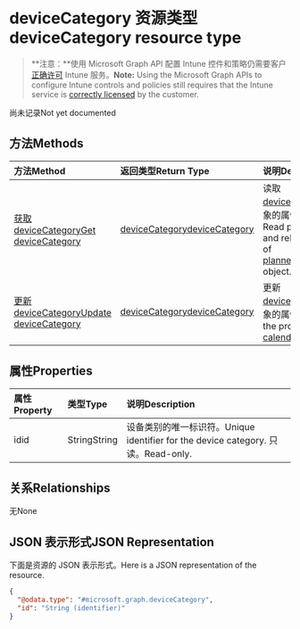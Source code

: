 # <a name="devicecategory-resource-type"></a><span data-ttu-id="1b1c5-101">deviceCategory 资源类型</span><span class="sxs-lookup"><span data-stu-id="1b1c5-101">deviceCategory resource type</span></span>

> <span data-ttu-id="1b1c5-102">**注意：**使用 Microsoft Graph API 配置 Intune 控件和策略仍需要客户[正确许可](https://go.microsoft.com/fwlink/?linkid=839381) Intune 服务。</span><span class="sxs-lookup"><span data-stu-id="1b1c5-102">**Note:** Using the Microsoft Graph APIs to configure Intune controls and policies still requires that the Intune service is [correctly licensed](https://go.microsoft.com/fwlink/?linkid=839381) by the customer.</span></span>

<span data-ttu-id="1b1c5-103">尚未记录</span><span class="sxs-lookup"><span data-stu-id="1b1c5-103">Not yet documented</span></span>
## <a name="methods"></a><span data-ttu-id="1b1c5-104">方法</span><span class="sxs-lookup"><span data-stu-id="1b1c5-104">Methods</span></span>
|<span data-ttu-id="1b1c5-105">方法</span><span class="sxs-lookup"><span data-stu-id="1b1c5-105">Method</span></span>|<span data-ttu-id="1b1c5-106">返回类型</span><span class="sxs-lookup"><span data-stu-id="1b1c5-106">Return Type</span></span>|<span data-ttu-id="1b1c5-107">说明</span><span class="sxs-lookup"><span data-stu-id="1b1c5-107">Description</span></span>|
|:---|:---|:---|
|[<span data-ttu-id="1b1c5-108">获取 deviceCategory</span><span class="sxs-lookup"><span data-stu-id="1b1c5-108">Get deviceCategory</span></span>](../api/intune_devices_devicecategory_get.md)|[<span data-ttu-id="1b1c5-109">deviceCategory</span><span class="sxs-lookup"><span data-stu-id="1b1c5-109">deviceCategory</span></span>](../resources/intune_devices_devicecategory.md)|<span data-ttu-id="1b1c5-110">读取 [deviceCategory](../resources/intune_devices_devicecategory.md) 对象的属性和关系。</span><span class="sxs-lookup"><span data-stu-id="1b1c5-110">Read properties and relationships of [plannerPlanDetails](../resources/intune_devices_devicecategory.md) object.</span></span>|
|[<span data-ttu-id="1b1c5-111">更新 deviceCategory</span><span class="sxs-lookup"><span data-stu-id="1b1c5-111">Update deviceCategory</span></span>](../api/intune_devices_devicecategory_update.md)|[<span data-ttu-id="1b1c5-112">deviceCategory</span><span class="sxs-lookup"><span data-stu-id="1b1c5-112">deviceCategory</span></span>](../resources/intune_devices_devicecategory.md)|<span data-ttu-id="1b1c5-113">更新 [deviceCategory](../resources/intune_devices_devicecategory.md) 对象的属性。</span><span class="sxs-lookup"><span data-stu-id="1b1c5-113">Update the properties of a [calendar](../resources/intune_devices_devicecategory.md) object.</span></span>|

## <a name="properties"></a><span data-ttu-id="1b1c5-114">属性</span><span class="sxs-lookup"><span data-stu-id="1b1c5-114">Properties</span></span>
|<span data-ttu-id="1b1c5-115">属性</span><span class="sxs-lookup"><span data-stu-id="1b1c5-115">Property</span></span>|<span data-ttu-id="1b1c5-116">类型</span><span class="sxs-lookup"><span data-stu-id="1b1c5-116">Type</span></span>|<span data-ttu-id="1b1c5-117">说明</span><span class="sxs-lookup"><span data-stu-id="1b1c5-117">Description</span></span>|
|:---|:---|:---|
|<span data-ttu-id="1b1c5-118">id</span><span class="sxs-lookup"><span data-stu-id="1b1c5-118">id</span></span>|<span data-ttu-id="1b1c5-119">String</span><span class="sxs-lookup"><span data-stu-id="1b1c5-119">String</span></span>|<span data-ttu-id="1b1c5-120">设备类别的唯一标识符。</span><span class="sxs-lookup"><span data-stu-id="1b1c5-120">Unique identifier for the device category.</span></span> <span data-ttu-id="1b1c5-121">只读。</span><span class="sxs-lookup"><span data-stu-id="1b1c5-121">Read-only.</span></span>|

## <a name="relationships"></a><span data-ttu-id="1b1c5-122">关系</span><span class="sxs-lookup"><span data-stu-id="1b1c5-122">Relationships</span></span>
<span data-ttu-id="1b1c5-123">无</span><span class="sxs-lookup"><span data-stu-id="1b1c5-123">None</span></span>
## <a name="json-representation"></a><span data-ttu-id="1b1c5-124">JSON 表示形式</span><span class="sxs-lookup"><span data-stu-id="1b1c5-124">JSON Representation</span></span>
<span data-ttu-id="1b1c5-125">下面是资源的 JSON 表示形式。</span><span class="sxs-lookup"><span data-stu-id="1b1c5-125">Here is a JSON representation of the resource.</span></span>
<!-- {
  "blockType": "resource",
  "keyProperty": "id",
  "@odata.type": "microsoft.graph.deviceCategory"
}
-->
``` json
{
  "@odata.type": "#microsoft.graph.deviceCategory",
  "id": "String (identifier)"
}
```



